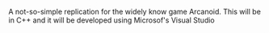A not-so-simple replication for the widely know game Arcanoid. This will be in C++ and it will be developed using Microsof's Visual Studio